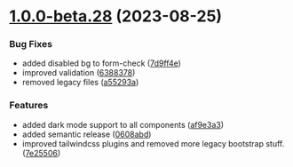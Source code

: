 # [1.0.0-beta.28](https://github.com/vue-interface/form-control/compare/v1.0.0-beta.27...v1.0.0-beta.28) (2023-08-25)


### Bug Fixes

* added disabled bg to form-check ([7d9ff4e](https://github.com/vue-interface/form-control/commit/7d9ff4e12ede204c66561b4f21533e051eaad882))
* improved validation ([6388378](https://github.com/vue-interface/form-control/commit/638837883a4ce86fa70a5a3d43532c51a222a938))
* removed legacy files ([a55293a](https://github.com/vue-interface/form-control/commit/a55293a4a00732b56dd95859827b1b385168b16d))


### Features

* added dark mode support to all components ([af9e3a3](https://github.com/vue-interface/form-control/commit/af9e3a30adff75af76e839891a8c5e261f559984))
* added semantic release ([0608abd](https://github.com/vue-interface/form-control/commit/0608abd85a6c405804ca948c35eb7e087bb9d825))
* improved tailwindcss plugins and removed more legacy bootstrap stuff. ([7e25506](https://github.com/vue-interface/form-control/commit/7e25506eba0fa457dae1e6814685a6226b9de142))
